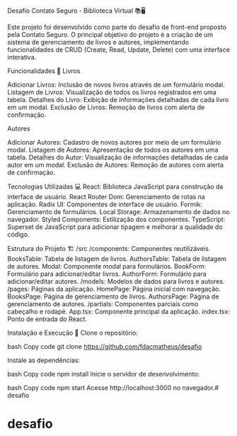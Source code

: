Desafio Contato Seguro - Biblioteca Virtual 📚🖥️

Este projeto foi desenvolvido como parte do desafio de front-end proposto pela Contato Seguro. O principal objetivo do projeto é a criação de um sistema de gerenciamento de livros e autores, implementando funcionalidades de CRUD (Create, Read, Update, Delete) com uma interface interativa.

Funcionalidades 🚀
Livros

Adicionar Livros: Inclusão de novos livros através de um formulário modal.
Listagem de Livros: Visualização de todos os livros registrados em uma tabela.
Detalhes do Livro: Exibição de informações detalhadas de cada livro em um modal.
Exclusão de Livros: Remoção de livros com alerta de confirmação.

Autores

Adicionar Autores: Cadastro de novos autores por meio de um formulário modal.
Listagem de Autores: Apresentação de todos os autores em uma tabela.
Detalhes do Autor: Visualização de informações detalhadas de cada autor em um modal.
Exclusão de Autores: Remoção de autores com alerta de confirmação.

Tecnologias Utilizadas 💻
React: Biblioteca JavaScript para construção da interface de usuário.
React Router Dom: Gerenciamento de rotas na aplicação.
Radix UI: Componentes de interface de usuário.
Formik: Gerenciamento de formulários.
Local Storage: Armazenamento de dados no navegador.
Styled Components: Estilização dos componentes.
TypeScript: Superset de JavaScript para adicionar tipagem e melhorar a qualidade do código.

Estrutura do Projeto 🏗️
/src
  /components: Componentes reutilizáveis.
    BooksTable: Tabela de listagem de livros.
    AuthorsTable: Tabela de listagem de autores.
    Modal: Componente modal para formulários.
    BookForm: Formulário para adicionar/editar livros.
    AuthorForm: Formulário para adicionar/editar autores.
  /models: Modelos de dados para livros e autores.
  /pages: Páginas da aplicação.
    HomePage: Página inicial com navegação.
    BooksPage: Página de gerenciamento de livros.
    AuthorsPage: Página de gerenciamento de autores.
  /partials: Componentes parciais como cabeçalho e rodapé.
App.tsx: Componente principal da aplicação.
index.tsx: Ponto de entrada do React.

Instalação e Execução 🚀
Clone o repositório:

bash
Copy code
git clone https://github.com/fdacmatheus/desafio

Instale as dependências:

bash
Copy code
npm install
Inicie o servidor de desenvolvimento:

bash
Copy code
npm start
Acesse http://localhost:3000 no navegador.# desafio
# desafio

